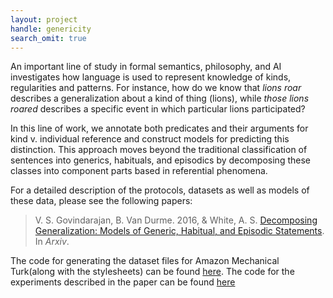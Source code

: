 ```yaml
---
layout: project
handle: genericity
search_omit: true
---
```


An important line of study in formal semantics, philosophy, and AI investigates how language is used to represent knowledge of kinds, regularities and patterns. For instance, how do we know that *lions roar* describes a generalization about a kind of thing (lions), while *those lions roared* describes a specific event in which particular lions participated?

In this line of work, we annotate both predicates and their arguments for kind v. individual reference and construct models for predicting this distinction. This approach moves beyond the traditional classification of sentences into generics, habituals, and episodics by decomposing these classes into component parts based in referential phenomena.

For a detailed description of the protocols, datasets as well as models of these data, please see the following papers:

> V. S. Govindarajan, B. Van Durme. 2016, & White, A. S. [Decomposing Generalization: Models of Generic, Habitual, and Episodic Statements](). In *Arxiv*.

The code for generating the dataset files for Amazon Mechanical Turk(along with the stylesheets) can be found [here](https://github.com/FACTSlab/factslab-protocols). The code for the experiments described in the paper can be found [here](https://github.com/FACTSlab/factslab-protocols)
